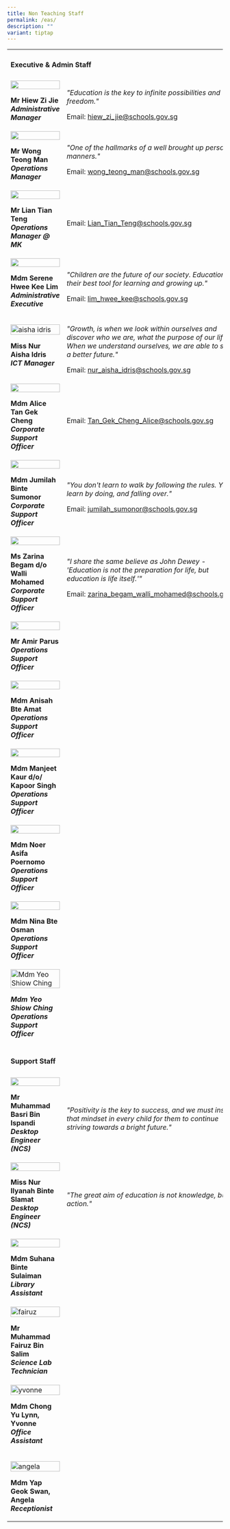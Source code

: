 ```yaml
---
title: Non Teaching Staff
permalink: /eas/
description: ""
variant: tiptap
---
```

<table style="minWidth: 50px">
<colgroup>
<col>
<col>
</colgroup>
<tbody>
<tr>
<td rowspan="1" colspan="2">
<h4><strong>Executive &amp; Admin Staff</strong></h4>
</td>
</tr>
<tr>
<td rowspan="1" colspan="1">
<div class="isomer-image-wrapper">
<img style="width: 100%" height="auto" width="100%" alt="" src="/images/Org Chart Photos/mr_hiew_zi_jie.jpg">
</div>
<p><strong>Mr Hiew Zi Jie</strong>
<br><strong><em>Administrative Manager</em></strong>
</p>
</td>
<td rowspan="1" colspan="1">
<p><em>"Education is the key to infinite possibilities and freedom."</em>
</p>
<p>Email:&nbsp;<a href="mailto:hiew_zi_jie@schools.gov.sg" rel="noopener noreferrer nofollow" target="_blank">hiew_zi_jie@schools.gov.sg</a>
</p>
</td>
</tr>
<tr>
<td rowspan="1" colspan="1">
<div class="isomer-image-wrapper">
<img style="width: 100%;" height="auto" width="100%" src="/images/eas1.jpg">
</div>
<p><strong>Mr Wong Teong Man</strong>
<br><strong><em>Operations Manager</em></strong>
</p>
</td>
<td rowspan="1" colspan="1">
<p><em>"One of the hallmarks of a well brought up person is manners."</em>
</p>
<p>Email:&nbsp;<a href="mailto:wong_teong_man@schools.gov.sg" rel="noopener noreferrer nofollow" target="_blank">wong_teong_man@schools.gov.sg</a>
</p>
</td>
</tr>
<tr>
<td rowspan="1" colspan="1">
<div class="isomer-image-wrapper">
<img style="width: 100%" height="auto" width="100%" alt="" src="/images/Org Chart Photos/mr_lian_tian_teng.jpg">
</div>
<p><strong>Mr Lian Tian Teng</strong>
<br><strong><em>Operations Manager @ MK</em></strong>
</p>
</td>
<td rowspan="1" colspan="1">
<p>Email:&nbsp;<a href="mailto:Lian_Tian_Teng@schools.gov.sg" rel="noopener noreferrer nofollow" target="_blank">Lian_Tian_Teng@schools.gov.sg</a>
</p>
</td>
</tr>
<tr>
<td rowspan="1" colspan="1">
<div class="isomer-image-wrapper">
<img style="width: 100%;" height="auto" width="100%" src="/images/eas3.jpg">
</div>
<p><strong>Mdm Serene Hwee Kee Lim</strong>
<br><strong><em>Administrative Executive</em></strong>
</p>
</td>
<td rowspan="1" colspan="1">
<p><em>"Children are the future of our society. Education is their best tool for learning and growing up."</em>
</p>
<p>Email:&nbsp;<a href="mailto:lim_hwee_kee@schools.gov.sg" rel="noopener noreferrer nofollow" target="_blank">lim_hwee_kee@schools.gov.sg</a>
</p>
</td>
</tr>
<tr>
<td rowspan="1" colspan="1">
<div class="isomer-image-wrapper">
<img style="width: 100%" height="auto" width="100%" alt="aisha idris" src="/images/Org Chart Photos/miss_nur_aisha_binte_idris.jpg">
</div>
<p><strong>Miss Nur Aisha Idris</strong>
<br><strong><em>ICT Manager</em></strong>
</p>
</td>
<td rowspan="1" colspan="1">
<p><em>"Growth, is when we look within ourselves and discover who we are, what the purpose of our life. When we understand ourselves, we are able to shape a better future."</em>
</p>
<p>Email:&nbsp;<a href="mailto:nur_aisha_idris@schools.gov.sg" rel="noopener noreferrer nofollow" target="_blank">nur_aisha_idris@schools.gov.sg</a>
</p>
</td>
</tr>
<tr>
<td rowspan="1" colspan="1">
<div class="isomer-image-wrapper">
<img style="width: 100%" height="auto" width="100%" alt="" src="/images/Org Chart Photos/ALICE.jpg">
</div>
<p><strong>Mdm Alice Tan Gek Cheng</strong>
<br><strong><em>Corporate Support Officer</em></strong>
</p>
</td>
<td rowspan="1" colspan="1">
<p>Email:&nbsp;<a href="mailto:Tan_Gek_Cheng_Alice@schools.gov.sg" rel="noopener noreferrer nofollow" target="_blank">Tan_Gek_Cheng_Alice@schools.gov.sg</a>
</p>
</td>
</tr>
<tr>
<td rowspan="1" colspan="1">
<div class="isomer-image-wrapper">
<img style="width: 100%;" height="auto" width="100%" src="/images/eas4.jpg">
</div>
<p><strong>Mdm Jumilah Binte Sumonor</strong>
<br><strong><em>Corporate Support Officer</em></strong>
</p>
</td>
<td rowspan="1" colspan="1">
<p><em>"You don't learn to walk by following the rules. You learn by doing, and falling over."</em>
</p>
<p>Email:&nbsp;<a href="mailto:jumilah_sumonor@schools.gov.sg" rel="noopener noreferrer nofollow" target="_blank">jumilah_sumonor@schools.gov.sg</a>
</p>
</td>
</tr>
<tr>
<td rowspan="1" colspan="1">
<div class="isomer-image-wrapper">
<img style="width: 100%" height="auto" width="100%" alt="" src="/images/Org Chart Photos/mdm_zarina_begam_d_o_walli_mohamed.jpg">
</div>
<p><strong>Ms Zarina Begam d/o Walli Mohamed</strong>
<br><strong><em>Corporate Support Officer</em></strong>
</p>
</td>
<td rowspan="1" colspan="1">
<p><em>"I share the same believe as John Dewey - 'Education is not the preparation for life, but education is life itself.'"</em>
</p>
<p>Email:&nbsp;<a href="mailto:zarina_begam_walli_mohamed@schools.gov.sg" rel="noopener noreferrer nofollow" target="_blank">zarina_begam_walli_mohamed@schools.gov.sg</a>
</p>
</td>
</tr>
<tr>
<td rowspan="1" colspan="1">
<div class="isomer-image-wrapper">
<img style="width: 100%;" height="auto" width="100%" src="/images/eas12.jpg">
</div>
<p><strong>Mr Amir Parus</strong>
<br><strong><em>Operations Support Officer</em></strong>
</p>
</td>
<td rowspan="1" colspan="1">
<p></p>
</td>
</tr>
<tr>
<td rowspan="1" colspan="1">
<div class="isomer-image-wrapper">
<img style="width: 100%;" height="auto" width="100%" src="/images/eas13.jpg">
</div>
<p><strong>Mdm Anisah Bte Amat</strong>
<br><strong><em>Operations Support Officer</em></strong>
</p>
</td>
<td rowspan="1" colspan="1">
<p></p>
</td>
</tr>
<tr>
<td rowspan="1" colspan="1">
<div class="isomer-image-wrapper">
<img style="width: 100%;" height="auto" width="100%" src="/images/eas14.jpg">
</div>
<p><strong>Mdm Manjeet Kaur d/o/ Kapoor Singh</strong>
<br><strong><em>Operations Support Officer</em></strong>
</p>
</td>
<td rowspan="1" colspan="1">
<p></p>
</td>
</tr>
<tr>
<td rowspan="1" colspan="1">
<div class="isomer-image-wrapper">
<img style="width: 100%" height="auto" width="100%" alt="" src="/images/Org Chart Photos/ASIFA_IFA.jpg">
</div>
<p><strong>Mdm Noer Asifa Poernomo</strong>
<br><strong><em>Operations Support Officer</em></strong>
</p>
</td>
<td rowspan="1" colspan="1">
<p></p>
</td>
</tr>
<tr>
<td rowspan="1" colspan="1">
<div class="isomer-image-wrapper">
<img style="width: 100%;" height="auto" width="100%" src="/images/eas16.jpg">
</div>
<p><strong>Mdm Nina Bte Osman</strong>
<br><strong><em>Operations Support Officer</em></strong>
</p>
</td>
<td rowspan="1" colspan="1">
<p></p>
</td>
</tr>
<tr>
<td rowspan="1" colspan="1">
<div class="isomer-image-wrapper">
<img style="width: 100%" height="auto" width="100%" alt="Mdm Yeo Shiow Ching" src="/images/Org Chart Photos/MDM_YEO_SHIOW_CHING.jpg">
</div>
<p><strong><em>Mdm Yeo Shiow Ching</em></strong>
<br><strong><em>Operations Support Officer</em></strong>
</p>
</td>
<td rowspan="1" colspan="1">
<p></p>
</td>
</tr>
<tr>
<td rowspan="1" colspan="2">
<h4><strong>Support Staff</strong></h4>
</td>
</tr>
<tr>
<td rowspan="1" colspan="1">
<div class="isomer-image-wrapper">
<img style="width: 100%;" height="auto" width="100%" src="/images/eas8.jpg">
</div>
<p><strong>Mr Muhammad Basri Bin Ispandi</strong>
<br><strong><em>Desktop Engineer (NCS)</em></strong>
</p>
</td>
<td rowspan="1" colspan="1">
<p><em>"Positivity is the key to success, and we must instill that mindset in every child for them to continue striving towards a bright future."</em>
</p>
</td>
</tr>
<tr>
<td rowspan="1" colspan="1">
<div class="isomer-image-wrapper">
<img style="width: 100%;" height="auto" width="100%" src="/images/eas9.jpg">
</div>
<p><strong>Miss Nur Ilyanah Binte Slamat</strong>
<br><strong><em>Desktop Engineer (NCS)</em></strong>
</p>
</td>
<td rowspan="1" colspan="1">
<p><em>"The great aim of education is not knowledge, but action."</em>
</p>
</td>
</tr>
<tr>
<td rowspan="1" colspan="1">
<div class="isomer-image-wrapper">
<img style="width: 100%" height="auto" width="100%" alt="" src="/images/Org Chart Photos/SUHANA.jpg">
</div>
<p><strong>Mdm Suhana Binte Sulaiman</strong>
<br><strong><em>Library Assistant</em></strong>
</p>
</td>
<td rowspan="1" colspan="1">
<p></p>
</td>
</tr>
<tr>
<td rowspan="1" colspan="1">
<div class="isomer-image-wrapper">
<img style="width: 100%" height="auto" width="100%" alt="fairuz" src="/images/Org Chart Photos/FAIRUZ.jpg">
</div>
<p><strong>Mr Muhammad Fairuz Bin Salim</strong>
<br><strong><em>Science Lab Technician</em></strong>
</p>
</td>
<td rowspan="1" colspan="1">
<p></p>
</td>
</tr>
<tr>
<td rowspan="1" colspan="1">
<div class="isomer-image-wrapper">
<img style="width: 100%" height="auto" width="100%" alt="yvonne" src="/images/Org Chart Photos/YVONNE.jpg">
</div>
<p><strong>Mdm Chong Yu Lynn, Yvonne</strong>
<br><strong><em>Office Assistant</em></strong>
</p>
</td>
<td rowspan="1" colspan="1">
<p></p>
</td>
</tr>
<tr>
<td rowspan="1" colspan="1">
<p></p>
<div class="isomer-image-wrapper">
<img style="width: 100%" height="auto" width="100%" alt="angela" src="/images/Org Chart Photos/ANGELA.jpg">
</div>
<p><strong>Mdm Yap Geok Swan, Angela</strong>
<br><strong><em>Receptionist</em></strong>
</p>
</td>
<td rowspan="1" colspan="1">
<p></p>
</td>
</tr>
</tbody>
</table>
<p></p>